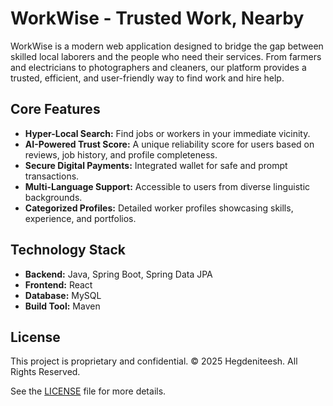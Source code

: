 # WorkWise - Trusted Work, Nearby

WorkWise is a modern web application designed to bridge the gap between skilled local laborers and the people who need their services. From farmers and electricians to photographers and cleaners, our platform provides a trusted, efficient, and user-friendly way to find work and hire help.

## Core Features
- **Hyper-Local Search:** Find jobs or workers in your immediate vicinity.
- **AI-Powered Trust Score:** A unique reliability score for users based on reviews, job history, and profile completeness.
- **Secure Digital Payments:** Integrated wallet for safe and prompt transactions.
- **Multi-Language Support:** Accessible to users from diverse linguistic backgrounds.
- **Categorized Profiles:** Detailed worker profiles showcasing skills, experience, and portfolios.

## Technology Stack
- **Backend:** Java, Spring Boot, Spring Data JPA
- **Frontend:** React
- **Database:** MySQL
- **Build Tool:** Maven


## License

This project is proprietary and confidential. © 2025 Hegdeniteesh. All Rights Reserved.

See the [LICENSE](LICENSE) file for more details.